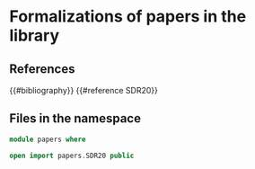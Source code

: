 # Formalizations of papers in the library

## References

{{#bibliography}} {{#reference SDR20}}

## Files in the namespace

```agda
module papers where

open import papers.SDR20 public
```
